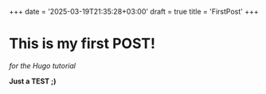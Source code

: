+++
date = '2025-03-19T21:35:28+03:00'
draft = true
title = 'FirstPost'
+++
# This is my first POST!

*for the Hugo tutorial*

**Just a TEST ;)**